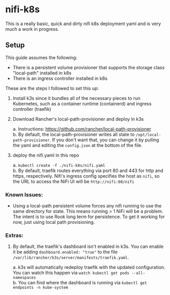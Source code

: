 # nifi-k8s
This is a really basic, quick and dirty nifi k8s deployment yaml and is very much a work in progress.

## Setup
This guide assumes the following:
- There is a persistent volume provisioner that supports the storage class "local-path" installed in k8s
- There is an ingress controller installed in k8s

These are the steps I followed to set this up:

1. Install k3s since it bundles all of the necessary pieces to run Kubernetes, such as a container runtime (containerd) and ingress controller (traefik)
2. Download Rancher's local-path-provisioner and deploy in k3s

    a. Instructions: https://github.com/rancher/local-path-provisioner  
    b. By default, the local-path-provisioner writes all state to `/opt/local-path-provisioner`. If you don't want that, you can change it by pulling the yaml and editing the `config.json` at the bottom of the file.  
3. deploy the nifi.yaml in this repo

    a. `kubectl create -f ./nifi-k8s/nifi.yaml`  
    b. By default, traefik routes everything via port 80 and 443 for http and https, respectively. Nifi's ingress config specifies the host as `nifi`, so the URL to access the NiFi UI will be `http://nifi:80/nifi`

### Known Issues:
- Using a local-path persistent volume forces any nifi running to use the same directory for state. This means running > 1 NiFi will be a problem. The intent is to use Rook long term for persistence. To get it working for now, just using local path provisioning.

### Extras:
1. By default, the traefik's dashboard isn't enabled in k3s. You can enable it be adding `dashboard.enabled: "true"` to the file `/var/lib/rancher/k3s/server/manifests/traefik.yaml`. 

    a. k3s will automatically redeploy traefik with the updated configuration. You can watch this happen via `watch kubectl get pods --all-namespaces`  
    b. You can find where the dashboard is running via `kubectl get endpoints -n kube-system`